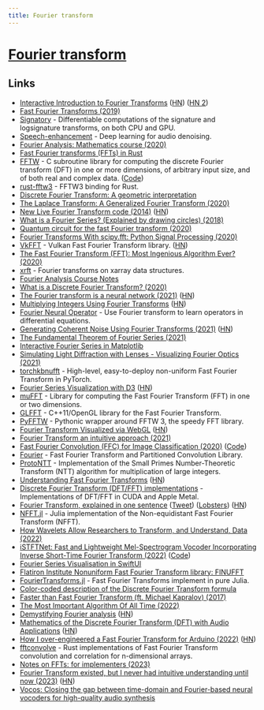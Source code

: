```yaml
---
title: Fourier transform
---
```


# [Fourier transform](https://en.wikipedia.org/wiki/Fourier_transform)

## Links

- [Interactive Introduction to Fourier Transforms](https://www.jezzamon.com/fourier/) ([HN](https://news.ycombinator.com/item?id=20934347)) ([HN 2](https://news.ycombinator.com/item?id=25095724))
- [Fast Fourier Transforms (2019)](https://vitalik.ca/general/2019/05/12/fft.html)
- [Signatory](https://github.com/patrick-kidger/signatory) - Differentiable computations of the signature and logsignature transforms, on both CPU and GPU.
- [Speech-enhancement](https://github.com/vbelz/Speech-enhancement) - Deep learning for audio denoising.
- [Fourier Analysis: Mathematics course (2020)](http://www.math.columbia.edu/~woit/fourier-analysis/)
- [Fast Fourier transforms (FFTs) in Rust](https://github.com/calebzulawski/fourier)
- [FFTW](http://www.fftw.org/) - C subroutine library for computing the discrete Fourier transform (DFT) in one or more dimensions, of arbitrary input size, and of both real and complex data. ([Code](https://github.com/FFTW/fftw3))
- [rust-fftw3](https://github.com/rust-math/fftw) - FFTW3 binding for Rust.
- [Discrete Fourier Transform: A geometric interpretation](https://www.geogebra.org/m/ztn2du2a)
- [The Laplace Transform: A Generalized Fourier Transform (2020)](https://www.youtube.com/watch?v=7UvtU75NXTg)
- [New Live Fourier Transform code (2014)](https://lookingatnothing.com/index.php/archives/991) ([HN](https://news.ycombinator.com/item?id=24363271))
- [What is a Fourier Series? (Explained by drawing circles) (2018)](https://www.youtube.com/watch?v=ds0cmAV-Yek)
- [Quantum circuit for the fast Fourier transform (2020)](https://link.springer.com/article/10.1007/s11128-020-02776-5)
- [Fourier Transforms With scipy.fft: Python Signal Processing (2020)](https://realpython.com/python-scipy-fft/)
- [VkFFT](https://github.com/dtolm/VkFFT) - Vulkan Fast Fourier Transform library. ([HN](https://news.ycombinator.com/item?id=25156956))
- [The Fast Fourier Transform (FFT): Most Ingenious Algorithm Ever? (2020)](https://www.youtube.com/watch?v=h7apO7q16V0)
- [xrft](https://github.com/xgcm/xrft) - Fourier transforms on xarray data structures.
- [Fourier Analysis Course Notes](https://github.com/NanoScaleDesign/FourierAnalysis)
- [What is a Discrete Fourier Transform? (2020)](https://www.youtube.com/watch?v=g8RkArhtCc4)
- [The Fourier transform is a neural network (2021)](https://sidsite.com/posts/fourier-nets/) ([HN](https://news.ycombinator.com/item?id=26980169))
- [Multiplying Integers Using Fourier Transforms](http://www.cs.rug.nl/~ando/pdfs/Ando_Emerencia_multiplying_huge_integers_using_fourier_transforms_paper.pdf) ([HN](https://news.ycombinator.com/item?id=27165133))
- [Fourier Neural Operator](https://github.com/zongyi-li/fourier_neural_operator) - Use Fourier transform to learn operators in differential equations.
- [Generating Coherent Noise Using Fourier Transforms (2021)](https://farazzshaikh.medium.com/generating-noise-using-fourier-transforms-b6ccf64afb08) ([HN](https://news.ycombinator.com/item?id=27365280))
- [The Fundamental Theorem of Fourier Series (2021)](https://www.youtube.com/watch?v=7BJgmC0T5xQ)
- [Interactive Fourier Series in Matplotlib](https://github.com/marl0ny/Real-Fourier-Series)
- [Simulating Light Diffraction with Lenses - Visualizing Fourier Optics (2021)](https://rafael-fuente.github.io/simulating-light-diffraction-with-lenses-visualizing-fourier-optics.html)
- [torchkbnufft](https://github.com/mmuckley/torchkbnufft) - High-level, easy-to-deploy non-uniform Fast Fourier Transform in PyTorch.
- [Fourier Series Visualization with D3](https://bl.ocks.org/jinroh/7524988) ([HN](https://news.ycombinator.com/item?id=28632776))
- [muFFT](https://github.com/Themaister/muFFT) - Library for computing the Fast Fourier Transform (FFT) in one or two dimensions.
- [GLFFT](https://github.com/Themaister/GLFFT) - C++11/OpenGL library for the Fast Fourier Transform.
- [PyFFTW](https://github.com/pyFFTW/pyFFTW) - Pythonic wrapper around FFTW 3, the speedy FFT library.
- [Fourier Transform Visualized via WebGL](https://static.laszlokorte.de/fourier/) ([HN](https://news.ycombinator.com/item?id=29455894))
- [Fourier Transform an intuitive approach (2021)](https://www.youtube.com/watch?v=b36vNEhV9dc)
- [Fast Fourier Convolution (FFC) for Image Classification (2020)](https://papers.nips.cc/paper/2020/hash/2fd5d41ec6cfab47e32164d5624269b1-Abstract.html) ([Code](https://github.com/pkumivision/FFC))
- [Fourier](https://github.com/brettbuddin/fourier) - Fast Fourier Transform and Partitioned Convolution Library.
- [ProtoNTT](https://github.com/Mysticial/ProtoNTT) - Implementation of the Small Primes Number-Theoretic Transform (NTT) algorithm for multiplication of large integers.
- [Understanding Fast Fourier Transforms](https://vanhunteradams.com/FFT/FFT.html) ([HN](https://news.ycombinator.com/item?id=30391306))
- [Discrete Fourier Transform (DFT/FFT) implementations](https://github.com/Inokinoki/ParallelFFT) - Implementations of DFT/FFT in CUDA and Apple Metal.
- [Fourier Transform, explained in one sentence](https://blog.revolutionanalytics.com/2014/01/the-fourier-transform-explained-in-one-sentence.html) ([Tweet](https://twitter.com/Rainmaker1973/status/1500090365587689477)) ([Lobsters](https://lobste.rs/s/l3cl30/fourier_transform_explained_one)) ([HN](https://news.ycombinator.com/item?id=34389037))
- [NFFT.jl](https://github.com/JuliaMath/NFFT.jl) - Julia implementation of the Non-equidistant Fast Fourier Transform (NFFT).
- [How Wavelets Allow Researchers to Transform, and Understand, Data (2022)](https://www.quantamagazine.org/how-wavelets-allow-researchers-to-transform-and-understand-data-20211013/)
- [iSTFTNet: Fast and Lightweight Mel-Spectrogram Vocoder Incorporating Inverse Short-Time Fourier Transform (2022)](https://arxiv.org/abs/2203.02395) ([Code](https://github.com/rishikksh20/iSTFTNet-pytorch))
- [Fourier Series Visualisation in SwiftUI](https://github.com/simonboots/SwiftUIFourierSeries)
- [Flatiron Institute Nonuniform Fast Fourier Transform library: FINUFFT](https://github.com/flatironinstitute/finufft)
- [FourierTransforms.jl](https://github.com/eschnett/FourierTransforms.jl) - Fast Fourier Transforms implement in pure Julia.
- [Color-coded description of the Discrete Fourier Transform formula](https://www.reddit.com/r/Physics/comments/ulqnih/colorcoded_description_of_the_discrete_fourier/)
- [Faster than Fast Fourier Transform (ft. Michael Kapralov) (2017)](https://www.youtube.com/watch?v=6qdNfMMUD3Y)
- [The Most Important Algorithm Of All Time (2022)](https://www.youtube.com/watch?v=nmgFG7PUHfo)
- [Demystifying Fourier analysis](https://dsego.github.io/demystifying-fourier/) ([HN](https://news.ycombinator.com/item?id=33636639))
- [Mathematics of the Discrete Fourier Transform (DFT) with Audio Applications](https://ccrma.stanford.edu/~jos/mdft/) ([HN](https://news.ycombinator.com/item?id=33668004))
- [How I over-engineered a Fast Fourier Transform for Arduino (2022)](https://klafyvel.me/blog/articles/fft-arduino/) ([HN](https://news.ycombinator.com/item?id=33717847))
- [fftconvolve](https://github.com/rhysnewell/fftconvolve) - Rust implementations of Fast Fourier Transform convolution and correlation for n-dimensional arrays.
- [Notes on FFTs: for implementers (2023)](https://fgiesen.wordpress.com/2023/03/19/notes-on-ffts-for-implementers/)
- [Fourier Transform existed, but I never had intuitive understanding until now (2023)](https://sayingless.substack.com/p/fourier-transform-without-fetishizing) ([HN](https://news.ycombinator.com/item?id=35610935))
- [Vocos: Closing the gap between time-domain and Fourier-based neural vocoders for high-quality audio synthesis](https://github.com/charactr-platform/vocos)
